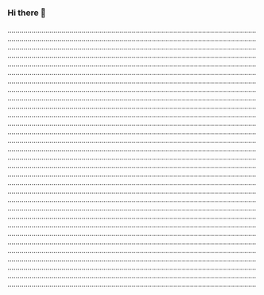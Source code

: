 ### Hi there 👋

....................................................................................................................................................................................................................................................................................................................................................................................................................................................................................................................................................................................................................................................................................................................................................................................................................................................................................................................................................................................................................................................................................................................................................................................................................................................................................................................................................................................................................................................................................................................................................................................................................................................................................................................................................................................................................................................................................................................................................................................................................................................................................................................................................................................................................................................................................................................................................................................................................................................................................................................................................................................................................................................................................................................................................................................................................................................................................................................................................................................................................................................................................................................................................................................................................................................................................................................................................................................................................................................................................................................................................................................................................................................................................................................................................................................................................................................................................................................................................................................................